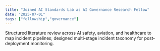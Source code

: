 ```yaml
---
title: "Joined AI Standards Lab as AI Governance Research Fellow"
date: "2025-07-01"
tags: ["fellowship","governance"]
---
```

Structured literature review across AI safety, aviation, and healthcare to map incident pipelines; designed multi-stage incident taxonomy for post-deployment monitoring.
